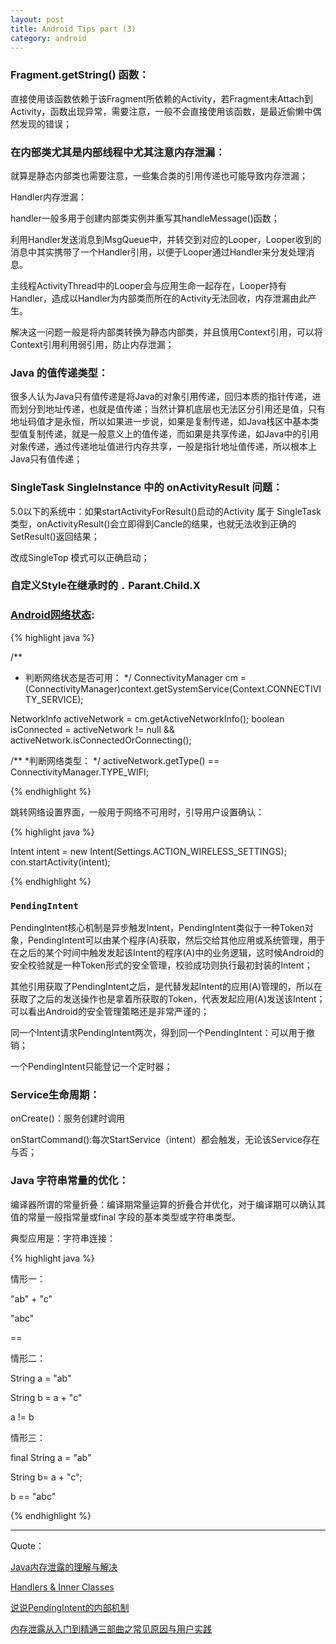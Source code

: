 ```yaml
---
layout: post
title: Android Tips part (3)
category: android
---
```


###   Fragment.getString() 函数：

直接使用该函数依赖于该Fragment所依赖的Activity，若Fragment未Attach到Activity，函数出现异常，需要注意，一般不会直接使用该函数，是最近偷懒中偶然发现的错误；

###    在内部类尤其是内部线程中尤其注意内存泄漏：

就算是静态内部类也需要注意，一些集合类的引用传递也可能导致内存泄漏；

Handler内存泄漏：

handler一般多用于创建内部类实例并重写其handleMessage()函数；

利用Handler发送消息到MsgQueue中，并转交到对应的Looper，Looper收到的消息中其实携带了一个Handler引用，以便于Looper通过Handler来分发处理消息。

主线程ActivityThread中的Looper会与应用生命一起存在，Looper持有Handler，造成以Handler为内部类而所在的Activity无法回收，内存泄漏由此产生。

解决这一问题一般是将内部类转换为静态内部类，并且慎用Context引用，可以将Context引用利用弱引用，防止内存泄漏；


###   Java 的值传递类型：

很多人认为Java只有值传递是将Java的对象引用传递，回归本质的指针传递，进而划分到地址传递，也就是值传递；当然计算机底层也无法区分引用还是值，只有地址码值才是永恒，所以如果进一步说，如果是复制传递，如Java栈区中基本类型值复制传递，就是一般意义上的值传递，而如果是共享传递，如Java中的引用对象传递，通过传递地址值进行内存共享，一般是指针地址值传递，所以根本上Java只有值传递；

###   SingleTask SingleInstance 中的 onActivityResult 问题：

5.0以下的系统中：如果startActivityForResult()启动的Activity 属于 SingleTask类型，onActivityResult()会立即得到Cancle的结果，也就无法收到正确的SetResult()返回结果；

改成SingleTop 模式可以正确启动；



###  自定义Style在继承时的 `.` Parant.Child.X


###   [Android网络状态](http://developer.android.com/training/monitoring-device-state/connectivity-monitoring.html#DetermineConnection):

{% highlight java %}

/**
* 判断网络状态是否可用：
*/
ConnectivityManager cm =
        (ConnectivityManager)context.getSystemService(Context.CONNECTIVITY_SERVICE);

NetworkInfo activeNetwork = cm.getActiveNetworkInfo();
boolean isConnected = activeNetwork != null &&
                      activeNetwork.isConnectedOrConnecting();

/**
*判断网络类型：
*/
activeNetwork.getType() == ConnectivityManager.TYPE_WIFI;

{%  endhighlight %}

跳转网络设置界面，一般用于网络不可用时，引导用户设置确认：

{% highlight java %}


Intent intent = new Intent(Settings.ACTION_WIRELESS_SETTINGS);  
                con.startActivity(intent);  

{%  endhighlight %}

###   `PendingIntent`

PendingIntent核心机制是异步触发Intent，PendingIntent类似于一种Token对象，PendingIntent可以由某个程序(A)获取，然后交给其他应用或系统管理，用于在之后的某个时间中触发发起该Intent的程序(A)中的业务逻辑，这时候Android的安全校验就是一种Token形式的安全管理，校验成功则执行最初封装的Intent；

其他引用获取了PendingIntent之后，是代替发起Intent的应用(A)管理的，所以在获取了之后的发送操作也是拿着所获取的Token，代表发起应用(A)发送该Intent；可以看出Android的安全管理策略还是非常严谨的；

同一个Intent请求PendingIntent两次，得到同一个PendingIntent：可以用于撤销；

一个PendingIntent只能登记一个定时器；


###   Service生命周期：

onCreate()：服务创建时调用

onStartCommand():每次StartService（intent）都会触发，无论该Service存在与否；

###    Java 字符串常量的优化：

编译器所谓的常量折叠：编译期常量运算的折叠合并优化，对于编译期可以确认其值的常量一般指常量或final 字段的基本类型或字符串类型。

典型应用是：字符串连接：

{% highlight java %}

情形一：

"ab" + "c"

"abc"

==

情形二：

String a = "ab"

String b = a + "c"

a != b

情形三：

final String a = "ab"

String b= a + "c";

b == "abc"

{%  endhighlight %}


---

Quote：

[Java内存泄露的理解与解决 ](http://www.blogjava.net/zh-weir/archive/2011/02/23/345007.html)

[Handlers & Inner Classes](http://www.androiddesignpatterns.com/2013/01/inner-class-handler-memory-leak.html)


[说说PendingIntent的内部机制](http://my.oschina.net/youranhongcha/blog/196933)

[内存泄露从入门到精通三部曲之常见原因与用户实践](https://mp.weixin.qq.com/s?__biz=MzA3NTYzODYzMg==&mid=401107957&idx=2&sn=4b95bcfedd762b987ec57f60f80b1f94&scene=2&srcid=1119lGAlbzG5LrX1QJlJxGQR&from=timeline&isappinstalled=0&key=d72a47206eca0ea9275336a5898eb5b7cccb5719c45d7e237e6f910d5a56194f2e06a1fea3cded1d025abf1c2d756f22&ascene=2&uin=NjUyNDAxMDU%3D&devicetype=android-19&version=26030735&nettype=cmnet&pass_ticket=t3IpxDHKJY3VFttEo2ECvy2Oyaw%2B1gIqzaJHXlKneBE%3D)
